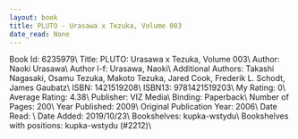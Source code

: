 ```yaml
---
layout: book
title: PLUTO - Urasawa x Tezuka, Volume 003
date_read: None
---
```


Book Id: 6235979\ 
Title: PLUTO: Urasawa x Tezuka, Volume 003\ 
Author: Naoki Urasawa\ 
Author l-f: Urasawa, Naoki\ 
Additional Authors: Takashi Nagasaki, Osamu Tezuka, Makoto Tezuka, Jared Cook, Frederik L. Schodt, James Gaubatz\ 
ISBN: 1421519208\ 
ISBN13: 9781421519203\ 
My Rating: 0\ 
Average Rating: 4.38\ 
Publisher: VIZ Media\ 
Binding: Paperback\ 
Number of Pages: 200\ 
Year Published: 2009\ 
Original Publication Year: 2006\ 
Date Read: \ 
Date Added: 2019/10/23\ 
Bookshelves: kupka-wstydu\ 
Bookshelves with positions: kupka-wstydu (#2212)\ 

